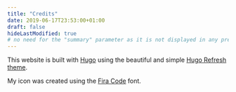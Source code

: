 ```yaml
---
title: "Credits"
date: 2019-06-17T23:53:00+01:00
draft: false
hideLastModified: true
# no need for the "summary" parameter as it is not displayed in any previews
---
```


This website is built with [Hugo](https://gohugo.io/) using the beautiful and simple [Hugo Refresh theme](https://github.com/PippoRJ/hugo-refresh).

My icon was created using the [Fira Code](https://github.com/tonsky/FiraCode) font.
